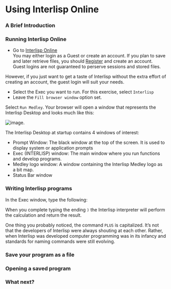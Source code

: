 # Using Interlisp Online

### A Brief Introduction

### Running Interlisp Online <a href="#running-interlisp-online" id="running-interlisp-online"></a>

* Go to [Interlisp Online](https://online.interlisp.org/main)\
  You may either login as a Guest or create an account. If you plan to save and later retrieve files, you should [Register](https://online.interlisp.org/uer/register) and create an account. Guest logins are not guaranteed to perserve sessions and stored files.

However, if you just want to get a taste of Interlisp without the extra effort of creating an account, the guest login will suit your needs.

* Select the Exec you want to run. For this exercise, select `Interlisp`
* Leave the `Fill browser window` option set.

Select `Run Medley`. Your browser will open a window that represents the Interlisp Desktop and looks much like this:&#x20;

![image](../../.gitbook/assets/Interlisp\_Screen).

The Interlisp Desktop at startup contains 4 windows of interest:

* Prompt Window: The black window at the top of the screen. It is used to display system or application prompts
* Exec (INTERLISP) window: The main window where you run functions and develop programs.
* Medley logo window: A window containing the Interlisp Medley logo as a bit map.
* Status Bar window

### Writing Interlisp programs <a href="#writing-interlisp-programs" id="writing-interlisp-programs"></a>

In the Exec window, type the following:

When you complete typing the ending `)` the Interlisp interpreter will perform the calculation and return the result.

One thing you probably noticed, the command `PLUS` is capitalized. It’s not that the developers of Interlisp were always shouting at each other. Rather, when Interlisp was developed computer programming was in its infancy and standards for naming commands were still evolving.

### Save your program as a file <a href="#save-your-program-as-a-file" id="save-your-program-as-a-file"></a>

### Opening a saved program <a href="#opening-a-saved-program" id="opening-a-saved-program"></a>

### What next? <a href="#what-next" id="what-next"></a>
